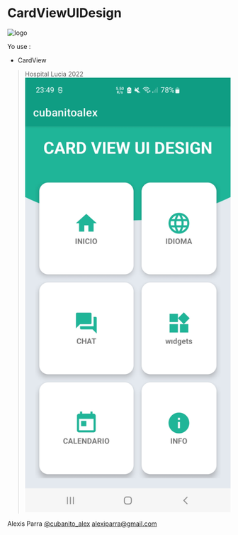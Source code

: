 # CardViewUIDesign





![logo](https://i.imgur.com/8mkJZoI.jpg)

Yo use :
- CardView


> Hospital Lucia 2022
![](CardViewUIDesign.jpg)



Alexis Parra  [@cubanito_alex](https://twitter.com/cubanito_alex)  alexiparra@gmail.com
  

